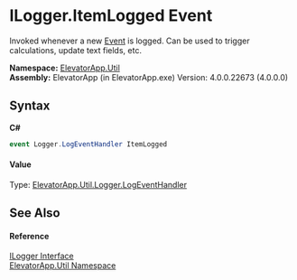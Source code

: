 # ILogger.ItemLogged Event
 

Invoked whenever a new <a href="T_ElevatorApp_Util_Event">Event</a> is logged. Can be used to trigger calculations, update text fields, etc.

**Namespace:**&nbsp;<a href="N_ElevatorApp_Util">ElevatorApp.Util</a><br />**Assembly:**&nbsp;ElevatorApp (in ElevatorApp.exe) Version: 4.0.0.22673 (4.0.0.0)

## Syntax

**C#**<br />
``` C#
event Logger.LogEventHandler ItemLogged
```


#### Value
Type: <a href="T_ElevatorApp_Util_Logger_LogEventHandler">ElevatorApp.Util.Logger.LogEventHandler</a>

## See Also


#### Reference
<a href="T_ElevatorApp_Util_ILogger">ILogger Interface</a><br /><a href="N_ElevatorApp_Util">ElevatorApp.Util Namespace</a><br />